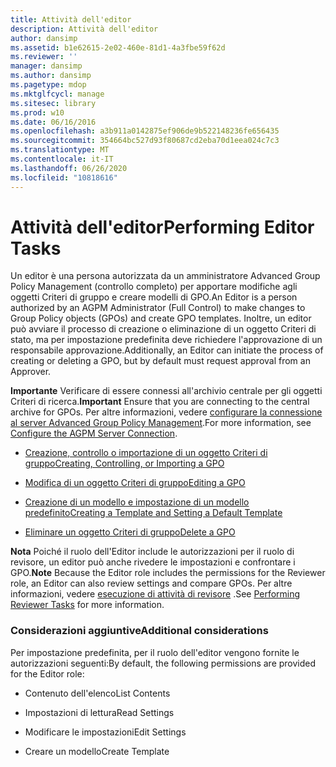 ```yaml
---
title: Attività dell'editor
description: Attività dell'editor
author: dansimp
ms.assetid: b1e62615-2e02-460e-81d1-4a3fbe59f62d
ms.reviewer: ''
manager: dansimp
ms.author: dansimp
ms.pagetype: mdop
ms.mktglfcycl: manage
ms.sitesec: library
ms.prod: w10
ms.date: 06/16/2016
ms.openlocfilehash: a3b911a0142875ef906de9b522148236fe656435
ms.sourcegitcommit: 354664bc527d93f80687cd2eba70d1eea024c7c3
ms.translationtype: MT
ms.contentlocale: it-IT
ms.lasthandoff: 06/26/2020
ms.locfileid: "10818616"
---
```

# <span data-ttu-id="d808a-103">Attività dell'editor</span><span class="sxs-lookup"><span data-stu-id="d808a-103">Performing Editor Tasks</span></span>


<span data-ttu-id="d808a-104">Un editor è una persona autorizzata da un amministratore Advanced Group Policy Management (controllo completo) per apportare modifiche agli oggetti Criteri di gruppo e creare modelli di GPO.</span><span class="sxs-lookup"><span data-stu-id="d808a-104">An Editor is a person authorized by an AGPM Administrator (Full Control) to make changes to Group Policy objects (GPOs) and create GPO templates.</span></span> <span data-ttu-id="d808a-105">Inoltre, un editor può avviare il processo di creazione o eliminazione di un oggetto Criteri di stato, ma per impostazione predefinita deve richiedere l'approvazione di un responsabile approvazione.</span><span class="sxs-lookup"><span data-stu-id="d808a-105">Additionally, an Editor can initiate the process of creating or deleting a GPO, but by default must request approval from an Approver.</span></span>

<span data-ttu-id="d808a-106">**Importante**  Verificare di essere connessi all'archivio centrale per gli oggetti Criteri di ricerca.</span><span class="sxs-lookup"><span data-stu-id="d808a-106">**Important** Ensure that you are connecting to the central archive for GPOs.</span></span> <span data-ttu-id="d808a-107">Per altre informazioni, vedere [configurare la connessione al server Advanced Group Policy Management](configure-the-agpm-server-connection-reviewer.md).</span><span class="sxs-lookup"><span data-stu-id="d808a-107">For more information, see [Configure the AGPM Server Connection](configure-the-agpm-server-connection-reviewer.md).</span></span>

 

-   [<span data-ttu-id="d808a-108">Creazione, controllo o importazione di un oggetto Criteri di gruppo</span><span class="sxs-lookup"><span data-stu-id="d808a-108">Creating, Controlling, or Importing a GPO</span></span>](creating-controlling-or-importing-a-gpo-editor.md)

-   [<span data-ttu-id="d808a-109">Modifica di un oggetto Criteri di gruppo</span><span class="sxs-lookup"><span data-stu-id="d808a-109">Editing a GPO</span></span>](editing-a-gpo.md)

-   [<span data-ttu-id="d808a-110">Creazione di un modello e impostazione di un modello predefinito</span><span class="sxs-lookup"><span data-stu-id="d808a-110">Creating a Template and Setting a Default Template</span></span>](creating-a-template-and-setting-a-default-template.md)

-   [<span data-ttu-id="d808a-111">Eliminare un oggetto Criteri di gruppo</span><span class="sxs-lookup"><span data-stu-id="d808a-111">Delete a GPO</span></span>](delete-a-gpo-editor.md)

<span data-ttu-id="d808a-112">**Nota**  Poiché il ruolo dell'Editor include le autorizzazioni per il ruolo di revisore, un editor può anche rivedere le impostazioni e confrontare i GPO.</span><span class="sxs-lookup"><span data-stu-id="d808a-112">**Note** Because the Editor role includes the permissions for the Reviewer role, an Editor can also review settings and compare GPOs.</span></span> <span data-ttu-id="d808a-113">Per altre informazioni, vedere [esecuzione di attività di revisore](performing-reviewer-tasks.md) .</span><span class="sxs-lookup"><span data-stu-id="d808a-113">See [Performing Reviewer Tasks](performing-reviewer-tasks.md) for more information.</span></span>

 

### <span data-ttu-id="d808a-114">Considerazioni aggiuntive</span><span class="sxs-lookup"><span data-stu-id="d808a-114">Additional considerations</span></span>

<span data-ttu-id="d808a-115">Per impostazione predefinita, per il ruolo dell'editor vengono fornite le autorizzazioni seguenti:</span><span class="sxs-lookup"><span data-stu-id="d808a-115">By default, the following permissions are provided for the Editor role:</span></span>

-   <span data-ttu-id="d808a-116">Contenuto dell'elenco</span><span class="sxs-lookup"><span data-stu-id="d808a-116">List Contents</span></span>

-   <span data-ttu-id="d808a-117">Impostazioni di lettura</span><span class="sxs-lookup"><span data-stu-id="d808a-117">Read Settings</span></span>

-   <span data-ttu-id="d808a-118">Modificare le impostazioni</span><span class="sxs-lookup"><span data-stu-id="d808a-118">Edit Settings</span></span>

-   <span data-ttu-id="d808a-119">Creare un modello</span><span class="sxs-lookup"><span data-stu-id="d808a-119">Create Template</span></span>

 

 





